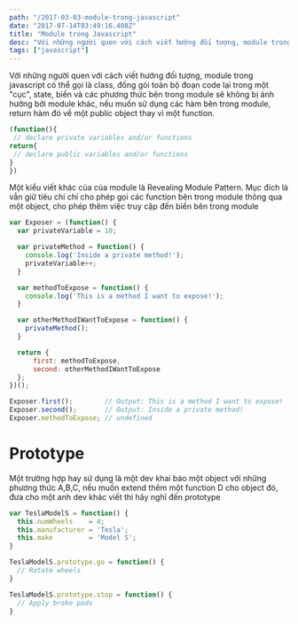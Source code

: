 ```yaml
---
path: "/2017-03-03-module-trong-javascript"
date: "2017-07-14T03:49:16.408Z"
title: "Module trong Javascript"
desc: "Với những người quen với cách viết hướng đối tượng, module trong javascript có thể gọi là class, đống gói toàn bộ đoạn code lại trong một "cục", state, biến và các phương thức bên trong module sẽ không bị ảnh hưởng bởi module khác, nếu muốn sử dụng các hàm bên trong module, return hàm đó về một public object thay vì một function."
tags: ["javascript"]
---
```


Với những người quen với cách viết hướng đối tượng, module trong javascript có thể gọi là class, đống gói toàn bộ đoạn code lại trong một "cục", state, biến và các phương thức bên trong module sẽ không bị ảnh hưởng bởi module khác, nếu muốn sử dụng các hàm bên trong module, return hàm đó về một public object thay vì một function.

```javascript
(function(){
 // declare private variables and/or functions
return{
 // declare public variables and/or functions
}
})
```

Một kiểu viết khác của của module là Revealing Module Pattern. Mục đích là vẫn giữ tiêu chí chỉ cho phép gọi các function bên trong module thông qua một object, cho phép thêm việc truy cập đến biến bên trong module

```javascript
var Exposer = (function() {
  var privateVariable = 10;

  var privateMethod = function() {
    console.log('Inside a private method!');
    privateVariable++;
  }

  var methodToExpose = function() {
    console.log('This is a method I want to expose!');
  }

  var otherMethodIWantToExpose = function() {
    privateMethod();
  }

  return {
      first: methodToExpose,
      second: otherMethodIWantToExpose
  };
})();

Exposer.first();        // Output: This is a method I want to expose!
Exposer.second();       // Output: Inside a private method!
Exposer.methodToExpose; // undefined
```

# Prototype

Một trường hợp hay sử dụng là một dev khai báo một object với những phương thức A,B,C, nếu muốn extend thêm một function D cho object đó, đưa cho một anh dev khác viết thì hãy nghĩ đến prototype

```javascript
var TeslaModelS = function() {
  this.numWheels    = 4;
  this.manufacturer = 'Tesla';
  this.make         = 'Model S';
}

TeslaModelS.prototype.go = function() {
  // Rotate wheels
}

TeslaModelS.prototype.stop = function() {
  // Apply brake pads
}
```